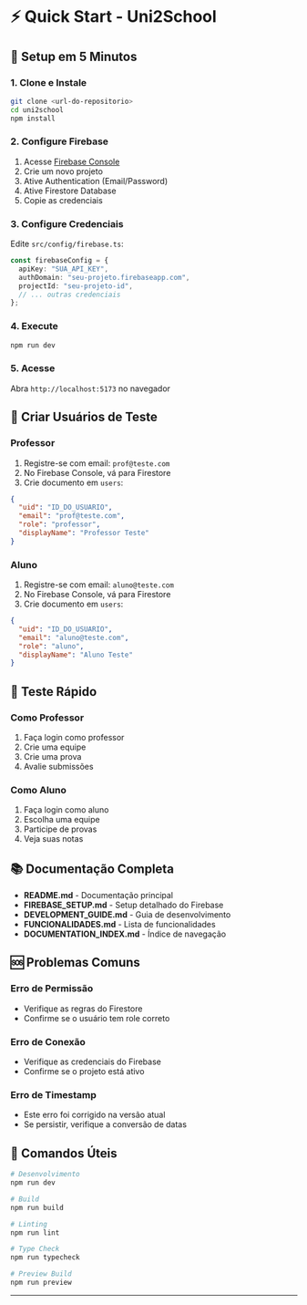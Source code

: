 # ⚡ Quick Start - Uni2School

## 🚀 Setup em 5 Minutos

### 1. Clone e Instale
```bash
git clone <url-do-repositorio>
cd uni2school
npm install
```

### 2. Configure Firebase
1. Acesse [Firebase Console](https://console.firebase.google.com/)
2. Crie um novo projeto
3. Ative Authentication (Email/Password)
4. Ative Firestore Database
5. Copie as credenciais

### 3. Configure Credenciais
Edite `src/config/firebase.ts`:
```typescript
const firebaseConfig = {
  apiKey: "SUA_API_KEY",
  authDomain: "seu-projeto.firebaseapp.com",
  projectId: "seu-projeto-id",
  // ... outras credenciais
};
```

### 4. Execute
```bash
npm run dev
```

### 5. Acesse
Abra `http://localhost:5173` no navegador

## 👥 Criar Usuários de Teste

### Professor
1. Registre-se com email: `prof@teste.com`
2. No Firebase Console, vá para Firestore
3. Crie documento em `users`:
```json
{
  "uid": "ID_DO_USUARIO",
  "email": "prof@teste.com",
  "role": "professor",
  "displayName": "Professor Teste"
}
```

### Aluno
1. Registre-se com email: `aluno@teste.com`
2. No Firebase Console, vá para Firestore
3. Crie documento em `users`:
```json
{
  "uid": "ID_DO_USUARIO",
  "email": "aluno@teste.com",
  "role": "aluno",
  "displayName": "Aluno Teste"
}
```

## 🎯 Teste Rápido

### Como Professor
1. Faça login como professor
2. Crie uma equipe
3. Crie uma prova
4. Avalie submissões

### Como Aluno
1. Faça login como aluno
2. Escolha uma equipe
3. Participe de provas
4. Veja suas notas

## 📚 Documentação Completa

- **README.md** - Documentação principal
- **FIREBASE_SETUP.md** - Setup detalhado do Firebase
- **DEVELOPMENT_GUIDE.md** - Guia de desenvolvimento
- **FUNCIONALIDADES.md** - Lista de funcionalidades
- **DOCUMENTATION_INDEX.md** - Índice de navegação

## 🆘 Problemas Comuns

### Erro de Permissão
- Verifique as regras do Firestore
- Confirme se o usuário tem role correto

### Erro de Conexão
- Verifique as credenciais do Firebase
- Confirme se o projeto está ativo

### Erro de Timestamp
- Este erro foi corrigido na versão atual
- Se persistir, verifique a conversão de datas

## 🔧 Comandos Úteis

```bash
# Desenvolvimento
npm run dev

# Build
npm run build

# Linting
npm run lint

# Type Check
npm run typecheck

# Preview Build
npm run preview
```

---
